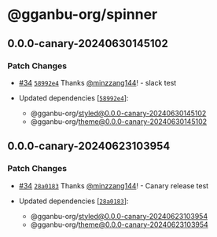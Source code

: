 # @gganbu-org/spinner

## 0.0.0-canary-20240630145102

### Patch Changes

- [#34](https://github.com/gganbu-org/gganbu-ui/pull/34) [`58992e4`](https://github.com/gganbu-org/gganbu-ui/commit/58992e47555df875b38029e65192852a3a5c03b3) Thanks [@minzzang144](https://github.com/minzzang144)! - slack test

- Updated dependencies [[`58992e4`](https://github.com/gganbu-org/gganbu-ui/commit/58992e47555df875b38029e65192852a3a5c03b3)]:
  - @gganbu-org/styled@0.0.0-canary-20240630145102
  - @gganbu-org/theme@0.0.0-canary-20240630145102

## 0.0.0-canary-20240623103954

### Patch Changes

- [#34](https://github.com/gganbu-org/gganbu-ui/pull/34) [`28a0183`](https://github.com/gganbu-org/gganbu-ui/commit/28a01837467853dcf3815f6f39f7a2623e353420) Thanks [@minzzang144](https://github.com/minzzang144)! - Canary release test

- Updated dependencies [[`28a0183`](https://github.com/gganbu-org/gganbu-ui/commit/28a01837467853dcf3815f6f39f7a2623e353420)]:
  - @gganbu-org/styled@0.0.0-canary-20240623103954
  - @gganbu-org/theme@0.0.0-canary-20240623103954
